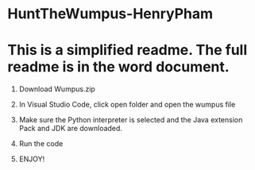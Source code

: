 # HuntTheWumpus-HenryPham


# This is a simplified readme. The full readme is in the word document.
1. Download Wumpus.zip

2. In Visual Studio Code, click open folder and open the wumpus file

3. Make sure the Python interpreter is selected and the Java extension Pack and JDK are downloaded.

4. Run the code

5. ENJOY!

